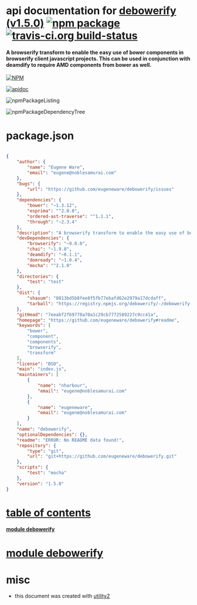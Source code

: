 # api documentation for  [debowerify (v1.5.0)](https://github.com/eugeneware/debowerify#readme)  [![npm package](https://img.shields.io/npm/v/npmdoc-debowerify.svg?style=flat-square)](https://www.npmjs.org/package/npmdoc-debowerify) [![travis-ci.org build-status](https://api.travis-ci.org/npmdoc/node-npmdoc-debowerify.svg)](https://travis-ci.org/npmdoc/node-npmdoc-debowerify)
#### A browserify transform to enable the easy use of bower components in browserify client javascript projects. This can be used in conjunction with deamdify to require AMD components from bower as well.

[![NPM](https://nodei.co/npm/debowerify.png?downloads=true)](https://www.npmjs.com/package/debowerify)

[![apidoc](https://npmdoc.github.io/node-npmdoc-debowerify/build/screenCapture.buildNpmdoc.browser._2Fhome_2Ftravis_2Fbuild_2Fnpmdoc_2Fnode-npmdoc-debowerify_2Ftmp_2Fbuild_2Fapidoc.html.png)](https://npmdoc.github.io/node-npmdoc-debowerify/build/apidoc.html)

![npmPackageListing](https://npmdoc.github.io/node-npmdoc-debowerify/build/screenCapture.npmPackageListing.svg)

![npmPackageDependencyTree](https://npmdoc.github.io/node-npmdoc-debowerify/build/screenCapture.npmPackageDependencyTree.svg)



# package.json

```json

{
    "author": {
        "name": "Eugene Ware",
        "email": "eugene@noblesamurai.com"
    },
    "bugs": {
        "url": "https://github.com/eugeneware/debowerify/issues"
    },
    "dependencies": {
        "bower": "~1.3.12",
        "esprima": "^2.0.0",
        "ordered-ast-traverse": "^1.1.1",
        "through": "~2.3.4"
    },
    "description": "A browserify transform to enable the easy use of bower components in browserify client javascript projects. This can be used in conjunction with deamdify to require AMD components from bower as well.",
    "devDependencies": {
        "browserify": "~9.0.0",
        "chai": "~1.9.0",
        "deamdify": "~0.1.1",
        "domready": "~1.0.4",
        "mocha": "^2.1.0"
    },
    "directories": {
        "test": "test"
    },
    "dist": {
        "shasum": "0813bd5b8fee8f5fb77ebafd62e2979a17dcdaff",
        "tarball": "https://registry.npmjs.org/debowerify/-/debowerify-1.5.0.tgz"
    },
    "gitHead": "7eeabf2f69778a70a1c29cb7772589227c9cc41a",
    "homepage": "https://github.com/eugeneware/debowerify#readme",
    "keywords": [
        "bower",
        "component",
        "components",
        "browserify",
        "transform"
    ],
    "license": "BSD",
    "main": "index.js",
    "maintainers": [
        {
            "name": "nharbour",
            "email": "eugene@noblesamurai.com"
        },
        {
            "name": "eugeneware",
            "email": "eugene@noblesamurai.com"
        }
    ],
    "name": "debowerify",
    "optionalDependencies": {},
    "readme": "ERROR: No README data found!",
    "repository": {
        "type": "git",
        "url": "git+https://github.com/eugeneware/debowerify.git"
    },
    "scripts": {
        "test": "mocha"
    },
    "version": "1.5.0"
}
```



# <a name="apidoc.tableOfContents"></a>[table of contents](#apidoc.tableOfContents)

#### [module debowerify](#apidoc.module.debowerify)



# <a name="apidoc.module.debowerify"></a>[module debowerify](#apidoc.module.debowerify)



# misc
- this document was created with [utility2](https://github.com/kaizhu256/node-utility2)
